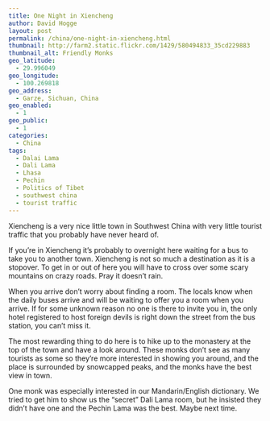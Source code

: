 ```yaml
---
title: One Night in Xiencheng
author: David Hogge
layout: post
permalink: /china/one-night-in-xiencheng.html
thumbnail: http://farm2.static.flickr.com/1429/580494833_35cd229883
thumbnail_alt: Friendly Monks
geo_latitude:
  - 29.996049
geo_longitude:
  - 100.269818
geo_address:
  - Garze, Sichuan, China
geo_enabled:
  - 1
geo_public:
  - 1
categories:
  - China
tags:
  - Dalai Lama
  - Dali Lama
  - Lhasa
  - Pechin
  - Politics of Tibet
  - southwest china
  - tourist traffic
---
```

Xiencheng is a very nice little town in Southwest China with very little tourist traffic that you probably have never heard of.

If you&#8217;re in Xiencheng it&#8217;s probably to overnight here waiting for a bus to take you to another town. Xiencheng is not so much a destination as it is a stopover. To get in or out of here you will have to cross over some scary mountains on crazy roads. Pray it doesn&#8217;t rain.

When you arrive don&#8217;t worry about finding a room. The locals know when the daily buses arrive and will be waiting to offer you a room when you arrive. If for some unknown reason no one is there to invite you in, the only hotel registered to host foreign devils is right down the street from the bus station, you can&#8217;t miss it.

The most rewarding thing to do here is to hike up to the monastery at the top of the town and have a look around. These monks don&#8217;t see as many tourists as some so they&#8217;re more interested in showing you around, and the place is surrounded by snowcapped peaks, and the monks have the best view in town.

One monk was especially interested in our Mandarin/English dictionary. We tried to get him to show us the &#8220;secret&#8221; Dali Lama room, but he insisted they didn&#8217;t have one and the Pechin Lama was the best. Maybe next time.